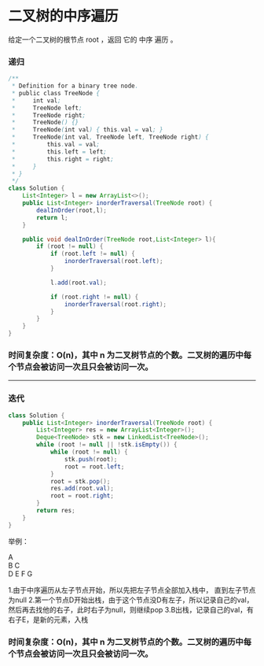 # 二叉树的中序遍历

给定一个二叉树的根节点 root ，返回 它的 中序 遍历 。

### 递归

```java
/**
 * Definition for a binary tree node.
 * public class TreeNode {
 *     int val;
 *     TreeNode left;
 *     TreeNode right;
 *     TreeNode() {}
 *     TreeNode(int val) { this.val = val; }
 *     TreeNode(int val, TreeNode left, TreeNode right) {
 *         this.val = val;
 *         this.left = left;
 *         this.right = right;
 *     }
 * }
 */
class Solution {
    List<Integer> l = new ArrayList<>();
    public List<Integer> inorderTraversal(TreeNode root) {
        dealInOrder(root,l);
        return l;
    }

    public void dealInOrder(TreeNode root,List<Integer> l){
        if (root != null) {
            if (root.left != null) {
                inorderTraversal(root.left);
            }

            l.add(root.val);

            if (root.right != null) {
                inorderTraversal(root.right);
            }
        }
    }
}
```
### 时间复杂度：O(n)，其中 n 为二叉树节点的个数。二叉树的遍历中每个节点会被访问一次且只会被访问一次。

---

### 迭代

```java
class Solution {
    public List<Integer> inorderTraversal(TreeNode root) {
        List<Integer> res = new ArrayList<Integer>();
        Deque<TreeNode> stk = new LinkedList<TreeNode>();
        while (root != null || !stk.isEmpty()) {
            while (root != null) {
                stk.push(root);
                root = root.left;
            }
            root = stk.pop();
            res.add(root.val);
            root = root.right;
        }
        return res;
    }
}
```

举例：

   A   
 B   C  
D E F G 

1.由于中序遍历从左子节点开始，所以先把左子节点全部加入栈中，
直到左子节点为null
2.第一个节点D开始出栈，由于这个节点没D有左子，所以记录自己的val，
然后再去找他的右子，此时右子为null，则继续pop
3.B出栈，记录自己的val，有右子E，是新的元素，入栈

### 时间复杂度：O(n)，其中 n 为二叉树节点的个数。二叉树的遍历中每个节点会被访问一次且只会被访问一次。